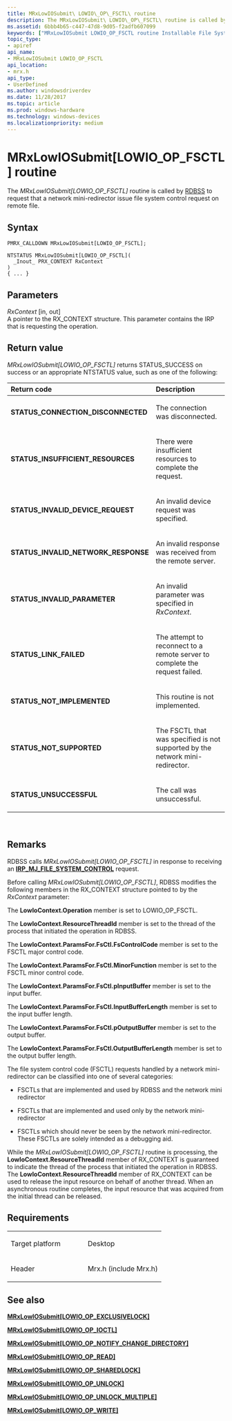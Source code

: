 ```yaml
---
title: MRxLowIOSubmit\ LOWIO\_OP\_FSCTL\ routine
description: The MRxLowIOSubmit\ LOWIO\_OP\_FSCTL\ routine is called by RDBSS to request that a network mini-redirector issue file system control request on remote file.
ms.assetid: 6bbb4b65-c447-47d8-9d05-f2adfb607099
keywords: ["MRxLowIOSubmit LOWIO_OP_FSCTL routine Installable File System Drivers", "PMRX_CALLDOWN"]
topic_type:
- apiref
api_name:
- MRxLowIOSubmit LOWIO_OP_FSCTL
api_location:
- mrx.h
api_type:
- UserDefined
ms.author: windowsdriverdev
ms.date: 11/28/2017
ms.topic: article
ms.prod: windows-hardware
ms.technology: windows-devices
ms.localizationpriority: medium
---
```


# MRxLowIOSubmit\[LOWIO\_OP\_FSCTL\] routine


The *MRxLowIOSubmit\[LOWIO\_OP\_FSCTL\]* routine is called by [RDBSS](https://msdn.microsoft.com/library/windows/hardware/ff556810) to request that a network mini-redirector issue file system control request on remote file.

Syntax
------

```ManagedCPlusPlus
PMRX_CALLDOWN MRxLowIOSubmit[LOWIO_OP_FSCTL];

NTSTATUS MRxLowIOSubmit[LOWIO_OP_FSCTL](
  _Inout_ PRX_CONTEXT RxContext
)
{ ... }
```

Parameters
----------

*RxContext* \[in, out\]  
A pointer to the RX\_CONTEXT structure. This parameter contains the IRP that is requesting the operation.

Return value
------------

*MRxLowIOSubmit\[LOWIO\_OP\_FSCTL\]* returns STATUS\_SUCCESS on success or an appropriate NTSTATUS value, such as one of the following:

<table>
<colgroup>
<col width="50%" />
<col width="50%" />
</colgroup>
<thead>
<tr class="header">
<th align="left">Return code</th>
<th align="left">Description</th>
</tr>
</thead>
<tbody>
<tr class="odd">
<td align="left"><strong>STATUS_CONNECTION_DISCONNECTED</strong></td>
<td align="left"><p>The connection was disconnected.</p></td>
</tr>
<tr class="even">
<td align="left"><strong>STATUS_INSUFFICIENT_RESOURCES</strong></td>
<td align="left"><p>There were insufficient resources to complete the request.</p></td>
</tr>
<tr class="odd">
<td align="left"><strong>STATUS_INVALID_DEVICE_REQUEST</strong></td>
<td align="left"><p>An invalid device request was specified.</p></td>
</tr>
<tr class="even">
<td align="left"><strong>STATUS_INVALID_NETWORK_RESPONSE</strong></td>
<td align="left"><p>An invalid response was received from the remote server.</p></td>
</tr>
<tr class="odd">
<td align="left"><strong>STATUS_INVALID_PARAMETER</strong></td>
<td align="left"><p>An invalid parameter was specified in <em>RxContext</em>.</p></td>
</tr>
<tr class="even">
<td align="left"><strong>STATUS_LINK_FAILED</strong></td>
<td align="left"><p>The attempt to reconnect to a remote server to complete the request failed.</p></td>
</tr>
<tr class="odd">
<td align="left"><strong>STATUS_NOT_IMPLEMENTED</strong></td>
<td align="left"><p>This routine is not implemented.</p></td>
</tr>
<tr class="even">
<td align="left"><strong>STATUS_NOT_SUPPORTED</strong></td>
<td align="left"><p>The FSCTL that was specified is not supported by the network mini-redirector.</p></td>
</tr>
<tr class="odd">
<td align="left"><strong>STATUS_UNSUCCESSFUL</strong></td>
<td align="left"><p>The call was unsuccessful.</p></td>
</tr>
</tbody>
</table>

 

Remarks
-------

RDBSS calls *MRxLowIOSubmit\[LOWIO\_OP\_FSCTL\]* in response to receiving an [**IRP\_MJ\_FILE\_SYSTEM\_CONTROL**](irp-mj-file-system-control.md) request.

Before calling *MRxLowIOSubmit\[LOWIO\_OP\_FSCTL\]*, RDBSS modifies the following members in the RX\_CONTEXT structure pointed to by the *RxContext* parameter:

The **LowIoContext.Operation** member is set to LOWIO\_OP\_FSCTL.

The **LowIoContext.ResourceThreadId** member is set to the thread of the process that initiated the operation in RDBSS.

The **LowIoContext.ParamsFor.FsCtl.FsControlCode** member is set to the FSCTL major control code.

The **LowIoContext.ParamsFor.FsCtl.MinorFunction** member is set to the FSCTL minor control code.

The **LowIoContext.ParamsFor.FsCtl.pInputBuffer** member is set to the input buffer.

The **LowIoContext.ParamsFor.FsCtl.InputBufferLength** member is set to the input buffer length.

The **LowIoContext.ParamsFor.FsCtl.pOutputBuffer** member is set to the output buffer.

The **LowIoContext.ParamsFor.FsCtl.OutputBufferLength** member is set to the output buffer length.

The file system control code (FSCTL) requests handled by a network mini-redirector can be classified into one of several categories:

-   FSCTLs that are implemented and used by RDBSS and the network mini redirector

-   FSCTLs that are implemented and used only by the network mini-redirector

-   FSCTLs which should never be seen by the network mini-redirector. These FSCTLs are solely intended as a debugging aid.

While the *MRxLowIOSubmit\[LOWIO\_OP\_FSCTL\]* routine is processing, the **LowIoContext.ResourceThreadId** member of RX\_CONTEXT is guaranteed to indicate the thread of the process that initiated the operation in RDBSS. The **LowIoContext.ResourceThreadId** member of RX\_CONTEXT can be used to release the input resource on behalf of another thread. When an asynchronous routine completes, the input resource that was acquired from the initial thread can be released.

Requirements
------------

<table>
<colgroup>
<col width="50%" />
<col width="50%" />
</colgroup>
<tbody>
<tr class="odd">
<td align="left"><p>Target platform</p></td>
<td align="left">Desktop</td>
</tr>
<tr class="even">
<td align="left"><p>Header</p></td>
<td align="left">Mrx.h (include Mrx.h)</td>
</tr>
</tbody>
</table>

## See also


[**MRxLowIOSubmit\[LOWIO\_OP\_EXCLUSIVELOCK\]**](mrxlowiosubmit-lowio-op-exclusivelock-.md)

[**MRxLowIOSubmit\[LOWIO\_OP\_IOCTL\]**](mrxlowiosubmit-lowio-op-ioctl-.md)

[**MRxLowIOSubmit\[LOWIO\_OP\_NOTIFY\_CHANGE\_DIRECTORY\]**](mrxlowiosubmit-lowio-op-notify-change-directory-.md)

[**MRxLowIOSubmit\[LOWIO\_OP\_READ\]**](mrxlowiosubmit-lowio-op-read-.md)

[**MRxLowIOSubmit\[LOWIO\_OP\_SHAREDLOCK\]**](mrxlowiosubmit-lowio-op-sharedlock-.md)

[**MRxLowIOSubmit\[LOWIO\_OP\_UNLOCK\]**](mrxlowiosubmit-lowio-op-unlock-.md)

[**MRxLowIOSubmit\[LOWIO\_OP\_UNLOCK\_MULTIPLE\]**](mrxlowiosubmit-lowio-op-unlock-multiple-.md)

[**MRxLowIOSubmit\[LOWIO\_OP\_WRITE\]**](mrxlowiosubmit-lowio-op-write-.md)

 

 






